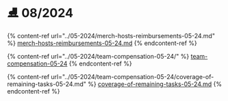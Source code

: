 # ⛸️ 08/2024



{% content-ref url="../05-2024/merch-hosts-reimbursements-05-24.md" %}
[merch-hosts-reimbursements-05-24.md](../05-2024/merch-hosts-reimbursements-05-24.md)
{% endcontent-ref %}

{% content-ref url="../05-2024/team-compensation-05-24/" %}
[team-compensation-05-24](../05-2024/team-compensation-05-24/)
{% endcontent-ref %}

{% content-ref url="../05-2024/team-compensation-05-24/coverage-of-remaining-tasks-05-24.md" %}
[coverage-of-remaining-tasks-05-24.md](../05-2024/team-compensation-05-24/coverage-of-remaining-tasks-05-24.md)
{% endcontent-ref %}

